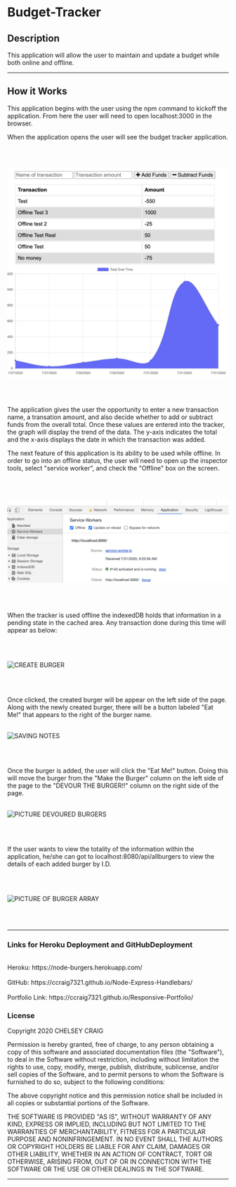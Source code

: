 # Budget-Tracker

## Description

This application will allow the user to maintain and update a budget while both online and offline.

___

## How it Works

This application begins with the user using the npm command to kickoff the application. From here the user will need to open localhost:3000 in the browser.

When the application opens the user will see the budget tracker application.

<br><br>

![BUGET TRACKER APP](public/images/budgetHomepage.png)

<br><br>

The application gives the user the opportunity to enter a new transaction name, a transation amount, and also decide whether to add or subtract funds from the overall total. Once these values are entered into the tracker, the graph will display the trend of the data. The y-axis indicates the total and the x-axis displays the date in which the transaction was added.

The next feature of this application is its ability to be used while offline.  In order to go into an offline status, the user will need to open up the inspector tools, select "service worker", and check the "Offline" box on the screen. 

<br><br>

![SERVICE WORKER OFFLINE](public/images/offlineStatus.png)

<br><br>

When the tracker is used offline the indexedDB holds that information in a pending state in the cached area. Any transaction done during this time will appear as below:

<br><br>

![CREATE BURGER](public/assets/img/makeBurger.png)

<br><br>

Once clicked, the created burger will be appear on the left side of the page. Along with the newly created burger, there will be a button labeled "Eat Me!" that appears to the right of the burger name.
<br><br>

![SAVING NOTES](public/assets/img/addedBurger.png)

<br><br>

Once the burger is added, the user will click the "Eat Me!" button. Doing this will move the burger from the "Make the Burger" column on the left side of the page to the "DEVOUR THE BURGER!!" column on the right side of the page.
<br><br>

![PICTURE DEVOURED BURGERS](public/assets/img/devouredBurgers.png)

<br><br>

If the user wants to view the totality of the information within the application, he/she can got to localhost:8080/api/allburgers to view the details of each added burger by I.D.

<br><br>

![PICTURE OF BURGER ARRAY](public/assets/img/burgerArray.png)

<br><br>
___

### Links for Heroku Deployment and GitHubDeployment
<br>
Heroku: https://node-burgers.herokuapp.com/
<br><br>
GitHub:  https://ccraig7321.github.io/Node-Express-Handlebars/
<br><br>
Portfolio Link: https://ccraig7321.github.io/Responsive-Portfolio/


### License

Copyright 2020 CHELSEY CRAIG

Permission is hereby granted, free of charge, to any person obtaining a copy of this software and associated documentation files (the "Software"), to deal in the Software without restriction, including without limitation the rights to use, copy, modify, merge, publish, distribute, sublicense, and/or sell copies of the Software, and to permit persons to whom the Software is furnished to do so, subject to the following conditions:

The above copyright notice and this permission notice shall be included in all copies or substantial portions of the Software.

THE SOFTWARE IS PROVIDED "AS IS", WITHOUT WARRANTY OF ANY KIND, EXPRESS OR IMPLIED, INCLUDING BUT NOT LIMITED TO THE WARRANTIES OF MERCHANTABILITY, FITNESS FOR A PARTICULAR PURPOSE AND NONINFRINGEMENT. IN NO EVENT SHALL THE AUTHORS OR COPYRIGHT HOLDERS BE LIABLE FOR ANY CLAIM, DAMAGES OR OTHER LIABILITY, WHETHER IN AN ACTION OF CONTRACT, TORT OR OTHERWISE, ARISING FROM, OUT OF OR IN CONNECTION WITH THE SOFTWARE OR THE USE OR OTHER DEALINGS IN THE SOFTWARE.


___